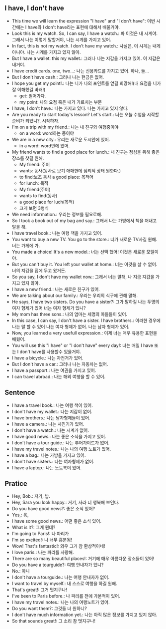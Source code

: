 ## I have, I don't have
- This time we will learn the expression "I have" and "I don't have": 이번 시간에는 I have와 I don't have라는 표현에 대해서 배울거야.
- Look this is my watch. So, I can say, I have a watch.: 봐 이것은 내 시계야. 그래서 나는 이렇게 말할거야, 나는 시계를 가지고 있어.
- In fact, this is not my watch. I don't have my watch.: 사실은, 이 시계는 내게 아니야. 나는 시계를 가지고 있지 않아. 
- But I have a wallet. this my wallet.: 그러나 나는 지갑을 가지고 있어. 이 지갑은 내거야.
- I have credit cards. one, two...: 나는 신용카드를 가지고 있어. 하나, 둘...
- But I don't have cash.: 그러나 나는 현금은 없어.
- I hope you get my point!.: 나는 니가 나의 포인트를 얻길 희망해!(내 요점을 니가 잘 이해했길 바래!)
    - get: 얻어가다. 
    - my point: 나의 요점 혹은 내가 가르치는 부분
- I have, I don't have.: 나는 가지고 있다. 나는 가지고 있지 않다.
- Are you ready to start today's lesson? Let's start.: 너는 오늘 수업을 시작할 준비가 되었니?. 시작하자.
- I'm on a trip with my friend.: 나는 내 친구와 여행중이야
    - on a word: word하는 중이야
- We are in a new city.: 우리는 새로운 도시안에 있어.
    - in a word: word안에 있어.
- My friend wants to find a good place for lunch.: 내 친구는 점심을 위해 좋은 장소를 찾길 원해.
    - My friend: 주어 
    - wants: 동사(동사로 보기 애매한데 심리적 상태 원한다.)  
    - to find:보조 동사 a good place: 목적어
    - for lunch: 목적
    - My friend(주어)
    - wants to find(동사)
    - a good place for luch(목적)
    - 크게 보면 3형식
- We need information.: 우리는 정보를 필요로해.
- So I took a book out of my bag and say.: 그래서 나는 가방에서 책을 꺼내고 말을 해.
- I have travel book.: 나는 여행 책을 가지고 있어.
- You want to buy a new TV. You go to the store.: 너가 새로운 TV사길 원해. 너는 가게에 가.
- You made a choice! It's a new model.: 너는 선택 했어! 이것은 새로운 모델이야.
- But you can't buy it. You left your wallet at home.: 너는 이것을 살 수 없어. 너의 지갑을 집에 두고 왔거든.
- So you say, I don't have my wallet now.: 그래서 너는 말해, 나 지금 지갑을 가지고 있지 않아.
- I have a new friend.: 나는 새로은 친구가 있어.
- We are talking about our family.: 우리는 우리의 식구에 관해 말해.
- He says, I have two sisters. Do you have a sister?: 그가 말하길 나는 두명의 여자 형제가 있어 너는 여자 형제가 있니?
- My mom has three sons.: 나의 엄마는 세명의 아들들이 있어.
- In this case, I can say, I don't have a sister. I have brothers.: 이러한 경우에 나는 말 할 수 있어 나는 여자 형제가 없어. 나는 남자 형제가 있어.
- Now, you learned a very usefull expression.: 이제 너는 매우 유용한 표현을 배웠어.
- You will use this "I have" or "I don't have" every day!: 너는 매일 I have 또는 I don't have를 사용할수 있을거야.
- I have a bicycle.: 나는 자전거가 있어.
- But I don't have a car.: 그러나 나는 자동차는 없어.
- I have a passport.: 나는 여권을 가지고 있어.
- I can travel abroad.: 나는 해외 여행을 할 수 있어.

## Sentence
- I have a travel book.: 나는 여행 책이 있어.
- I don't have my wallet.: 나는 지갑이 없어.
- I have brothers.: 나는 남자형제들이 있어.
- I have a camera.: 나는 사진기가 있어.
- I don't have a watch.: 나는 시계가 없어.
- I have good news.: 나는 좋은 소식을 가지고 있어.
- I don't have a tour guide.: 나는 투어가이드가 없어.
- I have my travel notes.: 나는 나의 여행 노트가 있어.
- I have a bag.: 나는 가방을 가지고 있어.
- I don't have sisters.: 나는 여자형제가 없어.
- I have a laptop.: 나는 노트북이 있어.

## Pratice
- Hey, Bob.: 저기, 밥.
- Hey, Sara you look happy.: 거기, 사라 너 행복해 보인다.
- Do you have good news?: 좋은 소식 있어?
- Yes,: 응,
- I have some good news.: 어떤 좋은 소식 있어.
- What is it?: 그게 뭔데?
- I'm going to Paris!: 나 파리가
- I'm so excited!: 나 너무 흥분됨!
- Wow! That's fantastic!: 와우 그거 참 환상적이네!
- I love paris.: 나는 파리를 사랑해.
- There are so many beautiful places!: 거기에 매우 아름다운 장소들이 있어!
- Do you have a tourguide?: 여행 안내자가 있니?
- No.: 아니
- I don't have a tourguide.: 나는 여행 안내자가 없어.
- I want to travel by myself.: 내 스스로 여행을 하길 원해.
- That's great!: 그거 멋지구나!
- I've been to Paris before.: 나 파리를 전에 가본적이 있어.
- I have my travel notes.: 나는 나의 여행노트가 있어.
- Do you want them?: 그것들 너 원하니?
- I don't have much information yet.: 나는 아직 많은 정보를 가지고 있지 않아.
- So that sounds great!: 그 소리 참 멋지구나!
